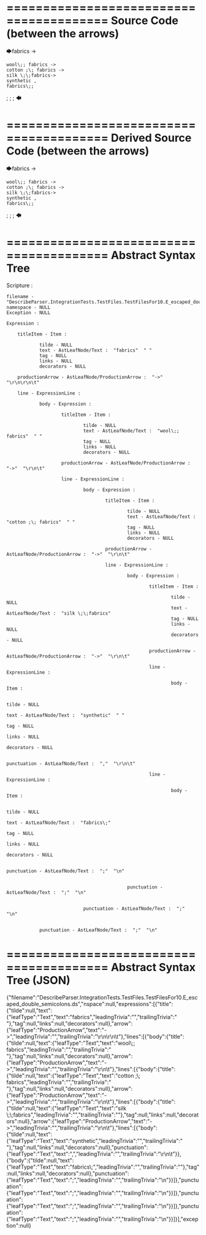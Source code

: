 ========================================
Source Code (between the arrows)
========================================

🡆fabrics ->

	wool\;; fabrics ->
	cotton ;\; fabrics ->
	silk \;\;fabrics->
	synthetic ,
	fabrics\;;
;
;
;
🡄

========================================
Derived Source Code (between the arrows)
========================================

🡆fabrics ->

	wool\;; fabrics ->
	cotton ;\; fabrics ->
	silk \;\;fabrics->
	synthetic ,
	fabrics\;;
;
;
;
🡄

========================================
Abstract Syntax Tree
========================================

Scripture : 

    filename - "DescribeParser.IntegrationTests.TestFiles.TestFilesFor10.E_escaped_double_semicolons.ds"
    namespace - NULL
    Exception - NULL

    Expression : 
    
        titleItem - Item : 
            
                tilde - NULL
                text - AstLeafNode/Text :  "fabrics"  " "
                tag - NULL
                links - NULL
                decorators - NULL
            
        productionArrow - AstLeafNode/ProductionArrow :  "->"  "\r\n\r\n\t"
    
        line - ExpressionLine : 
            
                body - Expression : 
                    
                        titleItem - Item : 
                            
                                tilde - NULL
                                text - AstLeafNode/Text :  "wool\;; fabrics"  " "
                                tag - NULL
                                links - NULL
                                decorators - NULL
                            
                        productionArrow - AstLeafNode/ProductionArrow :  "->"  "\r\n\t"
                    
                        line - ExpressionLine : 
                            
                                body - Expression : 
                                    
                                        titleItem - Item : 
                                            
                                                tilde - NULL
                                                text - AstLeafNode/Text :  "cotton ;\; fabrics"  " "
                                                tag - NULL
                                                links - NULL
                                                decorators - NULL
                                            
                                        productionArrow - AstLeafNode/ProductionArrow :  "->"  "\r\n\t"
                                    
                                        line - ExpressionLine : 
                                            
                                                body - Expression : 
                                                    
                                                        titleItem - Item : 
                                                            
                                                                tilde - NULL
                                                                text - AstLeafNode/Text :  "silk \;\;fabrics" 
                                                                tag - NULL
                                                                links - NULL
                                                                decorators - NULL
                                                            
                                                        productionArrow - AstLeafNode/ProductionArrow :  "->"  "\r\n\t"
                                                    
                                                        line - ExpressionLine : 
                                                            
                                                                body - Item : 
                                                                    
                                                                        tilde - NULL
                                                                        text - AstLeafNode/Text :  "synthetic"  " "
                                                                        tag - NULL
                                                                        links - NULL
                                                                        decorators - NULL
                                                                    
                                                                punctuation - AstLeafNode/Text :  ","  "\r\n\t"
                                                            
                                                        line - ExpressionLine : 
                                                            
                                                                body - Item : 
                                                                    
                                                                        tilde - NULL
                                                                        text - AstLeafNode/Text :  "fabrics\;" 
                                                                        tag - NULL
                                                                        links - NULL
                                                                        decorators - NULL
                                                                    
                                                                punctuation - AstLeafNode/Text :  ";"  "\n"
                                                            
                                                    
                                                punctuation - AstLeafNode/Text :  ";"  "\n"
                                            
                                    
                                punctuation - AstLeafNode/Text :  ";"  "\n"
                            
                    
                punctuation - AstLeafNode/Text :  ";"  "\n"
            
    
========================================
Abstract Syntax Tree (JSON)
========================================

{"filename":"DescribeParser.IntegrationTests.TestFiles.TestFilesFor10.E_escaped_double_semicolons.ds","nspace":null,"expressions":[{"title":{"tilde":null,"text":{"leafType":"Text","text":"fabrics","leadingTrivia":"","trailingTrivia":" "},"tag":null,"links":null,"decorators":null},"arrow":{"leafType":"ProductionArrow","text":"->","leadingTrivia":"","trailingTrivia":"\r\n\r\n\t"},"lines":[{"body":{"title":{"tilde":null,"text":{"leafType":"Text","text":"wool\\;; fabrics","leadingTrivia":"","trailingTrivia":" "},"tag":null,"links":null,"decorators":null},"arrow":{"leafType":"ProductionArrow","text":"->","leadingTrivia":"","trailingTrivia":"\r\n\t"},"lines":[{"body":{"title":{"tilde":null,"text":{"leafType":"Text","text":"cotton ;\\; fabrics","leadingTrivia":"","trailingTrivia":" "},"tag":null,"links":null,"decorators":null},"arrow":{"leafType":"ProductionArrow","text":"->","leadingTrivia":"","trailingTrivia":"\r\n\t"},"lines":[{"body":{"title":{"tilde":null,"text":{"leafType":"Text","text":"silk \\;\\;fabrics","leadingTrivia":"","trailingTrivia":""},"tag":null,"links":null,"decorators":null},"arrow":{"leafType":"ProductionArrow","text":"->","leadingTrivia":"","trailingTrivia":"\r\n\t"},"lines":[{"body":{"tilde":null,"text":{"leafType":"Text","text":"synthetic","leadingTrivia":"","trailingTrivia":" "},"tag":null,"links":null,"decorators":null},"punctuation":{"leafType":"Text","text":",","leadingTrivia":"","trailingTrivia":"\r\n\t"}},{"body":{"tilde":null,"text":{"leafType":"Text","text":"fabrics\\;","leadingTrivia":"","trailingTrivia":""},"tag":null,"links":null,"decorators":null},"punctuation":{"leafType":"Text","text":";","leadingTrivia":"","trailingTrivia":"\n"}}]},"punctuation":{"leafType":"Text","text":";","leadingTrivia":"","trailingTrivia":"\n"}}]},"punctuation":{"leafType":"Text","text":";","leadingTrivia":"","trailingTrivia":"\n"}}]},"punctuation":{"leafType":"Text","text":";","leadingTrivia":"","trailingTrivia":"\n"}}]}],"exception":null}